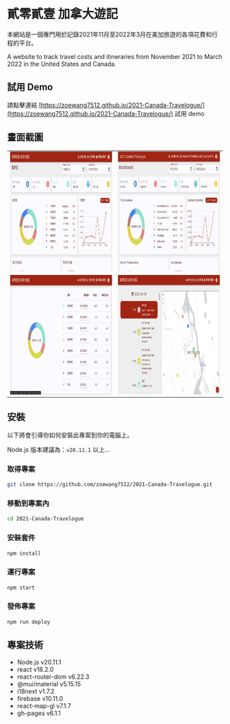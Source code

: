 # 貳零貳壹 加拿大遊記

本網站是一個專門用於記錄2021年11月至2022年3月在美加旅遊的各項花費和行程的平台。

A website to track travel costs and itineraries from November 2021 to March 2022 in the United States and Canada.


## 試用 Demo

請點擊連結 [https://zoewang7512.github.io/2021-Canada-Travelogue/](https://zoewang7512.github.io/2021-Canada-Travelogue/) 試用 demo


## 畫面截圖

| | | 
|:-------------------------:|:-------------------------:|
|<img src="images/screenshot1.png" alt="screenshot1" width="500" height="279"> |  <img src="images/screenshot2.png" alt="screenshot2" width="500" height="279"> |
|<img src="images/screenshot3.png" alt="screenshot3" width="500" height="279"> | <img src="images/screenshot4.png" alt="screenshot4" width="500" height="279">  | 




## 安裝

以下將會引導你如何安裝此專案到你的電腦上。

Node.js 版本建議為：`v20.11.1` 以上...

### 取得專案

```bash
git clone https://github.com/zoewang7512/2021-Canada-Travelogue.git
```

### 移動到專案內

```bash
cd 2021-Canada-Travelogue
```

### 安裝套件

```bash
npm install
```

### 運行專案

```bash
npm start
```
### 發佈專案

```bash
npm run deploy
```

## 專案技術

- Node.js v20.11.1
- react v18.2.0
- react-router-dom v6.22.3
- @mui/material v5.15.15
- i18next v1.7.2
- firebase v10.11.0
- react-map-gl v7.1.7
- gh-pages v6.1.1
